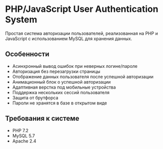 
# PHP/JavaScript User Authentication System

Простая система авторизации пользователей, реализованная на PHP и JavaScript с использованием MySQL для хранения данных.

## Особенности

* Асинхронный вывод ошибок при неверных логине/пароле
* Авторизация без перезагрузки страницы
* Отображение данных пользователя после успешной авторизации
* Анимационный блок о успешной авторизации
* Адаптивная верстка под мобильные устройства
* Поддержка нескольких сессий пользователя
* Защита от брутфорса
* Пароли не хранятся в базе в открытом виде

## Требования к системе

* PHP 7.2
* MySQL 5.7
* Apache 2.4